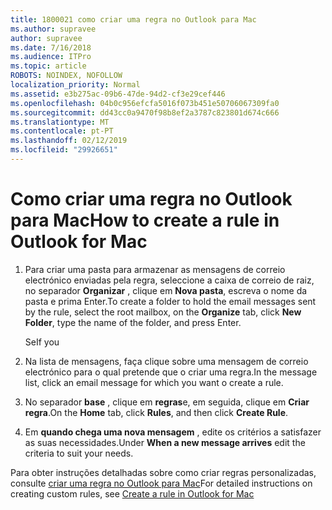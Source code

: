 ```yaml
---
title: 1800021 como criar uma regra no Outlook para Mac
ms.author: supravee
author: supravee
ms.date: 7/16/2018
ms.audience: ITPro
ms.topic: article
ROBOTS: NOINDEX, NOFOLLOW
localization_priority: Normal
ms.assetid: e3b275ac-09b6-47de-94d2-cf3e29cef446
ms.openlocfilehash: 04b0c956efcfa5016f073b451e50706067309fa0
ms.sourcegitcommit: dd43cc0a9470f98b8ef2a3787c823801d674c666
ms.translationtype: MT
ms.contentlocale: pt-PT
ms.lasthandoff: 02/12/2019
ms.locfileid: "29926651"
---
```

# <a name="how-to-create-a-rule-in-outlook-for-mac"></a><span data-ttu-id="94402-102">Como criar uma regra no Outlook para Mac</span><span class="sxs-lookup"><span data-stu-id="94402-102">How to create a rule in Outlook for Mac</span></span>

1. <span data-ttu-id="94402-103">Para criar uma pasta para armazenar as mensagens de correio electrónico enviadas pela regra, seleccione a caixa de correio de raiz, no separador **Organizar** , clique em **Nova pasta**, escreva o nome da pasta e prima Enter.</span><span class="sxs-lookup"><span data-stu-id="94402-103">To create a folder to hold the email messages sent by the rule, select the root mailbox, on the **Organize** tab, click **New Folder**, type the name of the folder, and press Enter.</span></span>
    
    <span data-ttu-id="94402-104">Se</span><span class="sxs-lookup"><span data-stu-id="94402-104">If you</span></span> 
    
2. <span data-ttu-id="94402-105">Na lista de mensagens, faça clique sobre uma mensagem de correio electrónico para o qual pretende que o criar uma regra.</span><span class="sxs-lookup"><span data-stu-id="94402-105">In the message list, click an email message for which you want o create a rule.</span></span>
    
3. <span data-ttu-id="94402-106">No separador **base** , clique em **regras**e, em seguida, clique em **Criar regra**.</span><span class="sxs-lookup"><span data-stu-id="94402-106">On the **Home** tab, click **Rules**, and then click **Create Rule**.</span></span>
    
4. <span data-ttu-id="94402-107">Em **quando chega uma nova mensagem** , edite os critérios a satisfazer as suas necessidades.</span><span class="sxs-lookup"><span data-stu-id="94402-107">Under **When a new message arrives** edit the criteria to suit your needs.</span></span> 
    
<span data-ttu-id="94402-108">Para obter instruções detalhadas sobre como criar regras personalizadas, consulte [criar uma regra no Outlook para Mac](https://aka.ms/AA1uy0v)</span><span class="sxs-lookup"><span data-stu-id="94402-108">For detailed instructions on creating custom rules, see [Create a rule in Outlook for Mac](https://aka.ms/AA1uy0v)</span></span>
  

